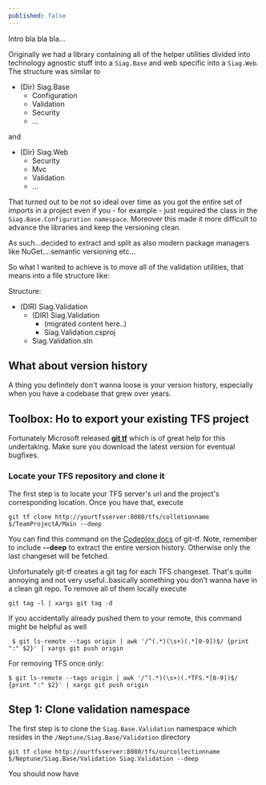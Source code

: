 ```yaml
---
published: false
---
```


Intro bla bla bla...

Originally we had a library containing all of the helper utilities divided into technology agnostic stuff into a `Siag.Base` and web specific into a `Siag.Web`. The structure was similar to

- (Dir) Siag.Base
  - Configuration
  - Validation
  - Security
  - ...
  
and

- (Dir) Siag.Web
  - Security
  - Mvc
  - Validation
  - ...
  
That turned out to be not so ideal over time as you got the entire set of imports in a project even if you - for example - just required the class in the `Siag.Base.Configuration namespace`. Moreover this made it more difficult to advance the libraries and keep the versioning clean.

As such...decided to extract and split as also modern package managers like NuGet....semantic versioning etc...

So what I wanted to achieve is to move all of the validation utilities, that means into a file structure like:

Structure:

- (DIR) Siag.Validation
  - (DIR) Siag.Validation
    - (migrated content here..)
    - Siag.Validation.csproj
  - Siag.Validation.sln
  
## What about version history

A thing you definitely don't wanna loose is your version history, especially when you have a codebase that grew over years.

## Toolbox: Ho to export your existing TFS project

Fortunately Microsoft released **[git tf](http://gittf.codeplex.com/)** which is of great help for this undertaking. Make sure you download the latest version for eventual bugfixes.

### Locate your TFS repository and clone it
The first step is to locate your TFS server's url and the project's corresponding location. Once you have that, execute

	git tf clone http://yourtfsserver:8080/tfs/colletionname $/TeamProjectA/Main --deep
    
You can find this command on the [Codeplex docs](http://gittf.codeplex.com/wikipage?title=Clone&referringTitle=Home) of git-tf. Note, remember to include **--deep** to extract the entire version history. Otherwise only the last changeset will be fetched.

Unfortunately git-tf creates a git tag for each TFS changeset. That's quite annoying and not very useful..basically something you don't wanna have in a clean git repo. To remove all of them locally execute

    git tag -l | xargs git tag -d

If you accidentally already pushed them to your remote, this command might be helpful as well

	 $ git ls-remote --tags origin | awk '/^(.*)(\s+)(.*[0-9])$/ {print ":" $2}' | xargs git push origin

For removing TFS once only:

    $ git ls-remote --tags origin | awk '/^(.*)(\s+)(.*TFS.*[0-9])$/ {print ":" $2}' | xargs git push origin

## Step 1: Clone validation namespace

The first step is to clone the `Siag.Base.Validation` namespace which resides in the `/Neptune/Siag.Base/Validation` directory

    git tf clone http://ourtfsserver:8080/tfs/ourcollectionname $/Neptune/Siag.Base/Validation Siag.Validation --deep

You should now have
